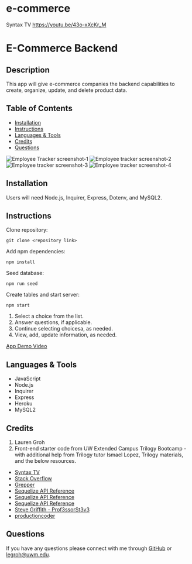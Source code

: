 # e-commerce


Syntax TV
https://youtu.be/43o-xXcKr_M


# E-Commerce Backend

## Description 

This app will give e-commerce companies the backend capabilities to create, organize, update, and delete product data.

  
## Table of Contents 
* [Installation](#installation)
* [Instructions](#instructions)
* [Languages & Tools](#languages-tools)
* [Credits](#credits)
* [Questions](#questions)

![Employee Tracker screenshot-1](./assets/images/screenshot-1.png "screenshot-1")
![Employee tracker screenshot-2](./assets/images/screenshot-2.png "screenshot-2")
![Employee tracker screenshot-3](./assets/images/screenshot-3.png "screenshot-3")
![Employee tracker screenshot-4](./assets/images/screenshot-4.png "screenshot-3")
  
## Installation

Users will need Node.js, Inquirer, Express, Dotenv, and MySQL2.
  
## Instructions 

Clone repository:
```
git clone <repository link>
```

Add npm dependencies:
```
npm install
```
Seed database:
```
npm run seed
```
Create tables and start server:
```
npm start
```

1. Select a choice from the list.
2. Answer questions, if applicable.
3. Continue selecting choicesa, as needed.
4. View, add, update information, as needed.

[App Demo Video](https://watch.screencastify.com/v/cL3W8P0wV9iu4ffjihSJ)

## Languages & Tools

* JavaScript
* Node.js
* Inquirer
* Express
* Heroku
* MySQL2

## Credits

1. Lauren Groh 
2. Front-end starter code from UW Extended Campus Trilogy Bootcamp - with additional help from Trilogy tutor Ismael Lopez, Trilogy materials, and the below resources.
 * [Syntax TV](https://youtu.be/43o-xXcKr_M)
 * [Stack Overflow](https://stackoverflow.com/questions/29233896/sequelize-table-without-column-id)
 * [Grepper](https://www.codegrepper.com/code-examples/javascript/numeric+validation+in+sequelize+in+node+js)
 * [Sequelize API Reference](https://sequelize.org/v5/manual/data-types.html)
 * [Sequelize API Reference](https://sequelize.org/master/manual/model-basics.html#default-values)
 * [Sequelize API Reference](https://sequelize.org/master/class/lib/associations/base.js~Association.html)
 * [Steve Griffith - Prof3ssorSt3v3](https://youtu.be/5WFyhsnU4Ik)
 * [productioncoder](https://youtu.be/5WFyhsnU4Ik)

## Questions

If you have any questions please connect with me through [GitHub](https://github.com/GrohTech) or [legroh@uwm.edu](mailto:legroh@uwm.edu).